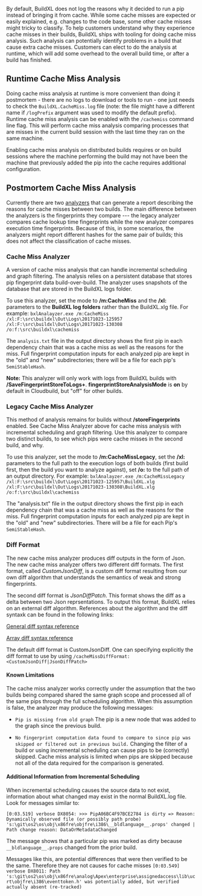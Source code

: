 By default, BuildXL does not log the reasons why it decided to run a pip instead of bringing it from cache. While some cache misses are expected or easily explained, e.g. changes to the code base, some other cache misses might tricky to classify. To help customers understand why they experience cache misses in their builds, BuildXL ships with tooling for doing cache miss analysis. Such analysis can potentially identify problems in a build that cause extra cache misses. Customers can elect to do the analysis at runtime, which will add some overhead to the overall build time, or after a build has finished.

## Runtime Cache Miss Analysis
Doing cache miss analysis at runtime is more convenient than doing it postmortem - there are no logs to download or tools to run - one just needs to check the `BuildXL.CacheMiss.log` file (note: the file might have a different name if `/logPrefix` argument was used to modify the default prefix). Runtime cache miss analysis can be enabled with the `/cachemiss` command line flag. This will perform cache miss analysis comparing processes that are misses in the current build session with the last time they ran on the same machine.

Enabling cache miss analysis on distributed builds requires or on build sessions where the machine performing the build may not have been the machine that previously added the pip into the cache requires additional configuration.

## Postmortem Cache Miss Analysis
Currently there are two [analyzers](./Execution-Analyzer.md) that can generate a report describing the reasons for cache misses between two builds. The main difference between the analyzers is the fingerprints they compare --- the legacy analyzer compares cache lookup time fingerprints while the new analyzer compares execution time fingerprints. Because of this, in some scenarios, the analyzers might report different hashes for the same pair of builds; this does not affect the classification of cache misses.

### Cache Miss Analyzer
A version of cache miss analysis that can handle incremental scheduling and graph filtering. The analysis relies on a persistent database that stores pip fingerprint data build-over-build. The analyzer uses snapshots of the database that are stored in the BuildXL logs folder. 

To use this analyzer, set the mode to **/m:CacheMiss** and the **/xl:** parameters to the **BuildXL log folders** rather than the BuildXL.xlg file. For example:
`bxlAnalayzer.exe /m:CacheMiss /xl:F:\src\buildxl\Out\Logs\20171023-125957 /xl:F:\src\buildxl\Out\Logs\20171023-130308 /o:f:\src\buildxl\cachemiss`

The `analysis.txt` file in the output directory shows the first pip in each dependency chain that was a cache miss as well as the reasons for the miss. Full fingerprint computation inputs for each analyzed pip are kept in the "old" and "new" subdirectories; there will be a file for each pip's `SemiStableHash`.

**Note:** This analyzer will only work with logs from BuildXL builds with **/SaveFingerprintStoreToLogs+**. **fingerprintStoreAnalysisMode** is **on** by default in Cloudbuild, but "off" for other builds.

### Legacy Cache Miss Analyzer
This method of analysis remains for builds without **/storeFingerprints** enabled. See Cache Miss Analyzer above for cache miss analysis with incremental scheduling and graph filtering. Use this analyzer to compare two distinct builds, to see which pips were cache misses in the second build, and why.

To use this analyzer, set the mode to **/m:CacheMissLegacy**, set the **/xl:** parameters to the full path to the execution logs of both builds (first build first, then the build you want to analyze against), set **/o:** to the full path of an output directory. For example:
`bxlAnalayzer.exe /m:CacheMissLegacy /xl:F:\src\buildxl\Out\Logs\20171023-125957\BuildXL.xlg /xl:F:\src\buildxl\Out\Logs\20171023-130308\BuildXL.xlg /o:f:\src\buildxl\cachemiss`

The "analysis.txt" file in the output directory shows the first pip in each dependency chain that was a cache miss as well as the reasons for the miss. Full fingerprint computation inputs for each analyzed pip are kept in the "old" and "new" subdirectories. There will be a file for each Pip's `SemiStableHash`.

### Diff Format

The new cache miss analyzer produces diff outputs in the form of Json. The new cache miss analyzer offers two different diff formats. The first format, called *CustomJsonDiff*, is a custom diff format resulting from our own diff algorithm that understands the semantics of weak and strong fingerprints. 

The second diff format is *JsonDiffPatch*. This format shows the diff as a delta between two Json reprsentations. To output this format, BuildXL relies on an external diff algorithm. References about the algorithm and the diff syntaxk can be found in the following links: 

[General diff syntax reference](https://github.com/benjamine/jsondiffpatch/blob/master/docs/deltas.md)

[Array diff syntax reference](https://github.com/benjamine/jsondiffpatch/blob/master/docs/arrays.md)

The default diff format is CustomJsonDiff. One can specifying explicitly the diff format to use by using `/cacheMissDiffFormat:<CustomJsonDiff|JsonDiffPatch>`

#### Known Limitations
The cache miss analyzer works correctly under the assumption that the two builds being compared shared the same graph scope and processed all of the same pips through the full scheduling algorithm. When this assumption is false, the analyzer may produce the following messages:

- `Pip is missing from old graph`
The pip is a new node that was added to the graph since the previous build.

- `No fingerprint computation data found to compare to since pip was skipped or filtered out in previous build.`
Changing the filter of a build or using incremental scheduling can cause pips to be (correctly) skipped. Cache miss analysis is limited when pips are skipped because not all of the data required for the comparison is generated.

#### Additional Information from Incremental Scheduling
When incremental scheduling causes the source data to not exist, information about what changed may exist in the normal BuildXL.log file. Look for messages similar to:

`[0:03.519] verbose DX8054: >>> PipA06BC4F97BCE2784 is dirty => Reason: Dynamically observed file (or possibly path probe) 's:\git\os2\os\obj\x86fre\objfre\i386\__bldlanguage__.props' changed | Path change reason: DataOrMetadataChanged`

The message shows that a particular pip was marked as dirty because `__bldlanguage__.props` changed from the prior build.

Messages like this, are potential differences that were then verified to be the same. Therefore they are not causes for cache misses
`[0:03.549] verbose DX8011: Path 's:\git\os2\os\obj\x86fre\analog\Apex\enterprise\assignedaccess\lib\ucrt\objfre\i386\eventtoken.h' was potentially added, but verified actually absent (re-tracked)`

